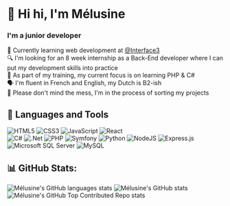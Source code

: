# 👋 Hi hi, I'm Mélusine
### I'm a junior developer

🌱 Currently learning web development at [@Interface3](https://interface3.be/fr/se-former-pour-l-emploi/it-training-formations-en-informatique/web-application-developer) <br>
🔍 I'm looking for an 8 week internship as a Back-End developer where I can put my development skills into practice <br>
📖 As part of my training, my current focus is on learning PHP & C# <br>
🗣️ I'm fluent in French and English, my Dutch is B2-ish <br>
🚧 Please don't mind the mess, I'm in the process of sorting my projects  <br>

## 🧰 Languages and Tools

![HTML5](https://img.shields.io/badge/html5-%23E34F26.svg?style=flat&logo=html5&logoColor=white)
![CSS3](https://img.shields.io/badge/css3-%231572B6.svg?style=flat&logo=css3&logoColor=white)
![JavaScript](https://img.shields.io/badge/javascript-%23323330.svg?style=flat&logo=javascript&logoColor=%23F7DF1E)
![React](https://img.shields.io/badge/react-%2320232a.svg?style=flat&logo=react&logoColor=%2361DAFB)
<br>
![C#](https://img.shields.io/badge/c%23-%23239120.svg?style=flat&logo=csharp&logoColor=white)
![.Net](https://img.shields.io/badge/.NET-5C2D91?style=flat&logo=.net&logoColor=white)
![PHP](https://img.shields.io/badge/php-%23777BB4.svg?style=flat&logo=php&logoColor=white)
![Symfony](https://img.shields.io/badge/symfony-%23000000.svg?style=flat&logo=symfony&logoColor=white)
![Python](https://img.shields.io/badge/python-3670A0?style=flat&logo=python&logoColor=ffdd54)
![NodeJS](https://img.shields.io/badge/node.js-6DA55F?style=flat&logo=node.js&logoColor=white)
![Express.js](https://img.shields.io/badge/express.js-%23404d59.svg?style=flat&logo=express&logoColor=%2361DAFB)
<br>
![Microsoft SQL Server](https://img.shields.io/badge/Microsoft%20SQL%20Server-CC2927?style=flat&logo=microsoft%20sql%20server&logoColor=white)
![MySQL](https://img.shields.io/badge/mysql-4479A1.svg?style=flat&logo=mysql&logoColor=white)

## 📊 GitHub Stats:
![Mélusine's GitHub languages stats](https://github-readme-stats.vercel.app/api?username=ThreeLeggedDuckling&show_icons=true&layout=compact&bg_color=00000000&include_all_commits=true&count_private=true)
![Mélusine's GitHub stats](https://github-readme-stats.vercel.app/api/top-langs/?username=ThreeLeggedDuckling&hide_border=false&layout=compact&bg_color=00000000&include_all_commits=true&count_private=true)
![Mélusine's GitHub Top Contributed Repo stats](https://github-contributor-stats.vercel.app/api?username=ThreeLeggedDuckling&limit=5&combine_all_yearly_contributions=true&layout=compact&bg_color=00000000)
